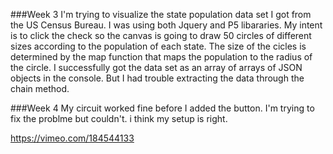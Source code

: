 ###Week 3
I'm trying to visualize the state population data set I got from the US Census Bureau. I was using both Jquery and P5 libararies. My intent is to click the check so the canvas is going to draw 50 circles of different sizes according to the population of each state. The size of the cicles is determined by the map function that maps the population to the radius of the circle. 
I successfully got the data set as an array of arrays of JSON objects in the console. But I had trouble extracting the data through the chain method. 

###Week 4
My circuit worked fine before I added the button. I'm trying to fix the problme but couldn't. i think my setup is right.

https://vimeo.com/184544133